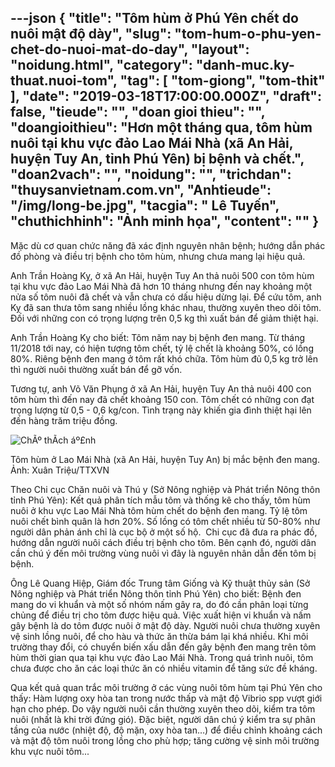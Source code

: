 ---json
{
    "title": "Tôm hùm ở Phú Yên chết do nuôi mật độ dày",
    "slug": "tom-hum-o-phu-yen-chet-do-nuoi-mat-do-day",
    "layout": "noidung.html",
    "category": "danh-muc.ky-thuat.nuoi-tom",
    "tag": [
        "tom-giong",
        "tom-thit"
    ],
    "date": "2019-03-18T17:00:00.000Z",
    "draft": false,
    "tieude": "",
    "doan gioi thieu": "",
    "doangioithieu": "Hơn một tháng qua, tôm hùm nuôi tại khu vực đảo Lao Mái Nhà (xã An Hải, huyện Tuy An, tỉnh Phú Yên) bị bệnh và chết.",
    "doan2vach": "",
    "noidung": "",
    "trichdan": "thuysanvietnam.com.vn",
    "Anhtieude": "/img/long-be.jpg",
    "tacgia": " Lê Tuyến",
    "chuthichhinh": "Ảnh minh họa",
    "__content__": ""
}
---
<p>Mặc d&ugrave; cơ quan chức năng đ&atilde; x&aacute;c định nguy&ecirc;n nh&acirc;n bệnh; hướng dẫn ph&aacute;c đồ ph&ograve;ng v&agrave; điều trị bệnh cho t&ocirc;m h&ugrave;m, nhưng chưa mang lại hiệu quả.</p>

<p>Anh Trần Ho&agrave;ng Kỵ, ở x&atilde; An Hải, huyện Tuy An thả nu&ocirc;i 500 con t&ocirc;m h&ugrave;m tại khu vực đảo Lao M&aacute;i Nh&agrave; đ&atilde; hơn 10 th&aacute;ng nhưng đến nay khoảng một nửa số t&ocirc;m nu&ocirc;i đ&atilde; chết v&agrave; vẫn chưa c&oacute; dấu hiệu dừng lại. Để cứu t&ocirc;m, anh Kỵ đ&atilde; san thưa t&ocirc;m sang nhiều lồng kh&aacute;c nhau, thường xuy&ecirc;n theo d&otilde;i t&ocirc;m. Đối với những con c&oacute; trọng lượng tr&ecirc;n 0,5 kg th&igrave; xuất b&aacute;n để giảm thiệt hại.</p>

<p>Anh Trần Ho&agrave;ng Kỵ cho biết: T&ocirc;m năm nay bị bệnh đen mang. Từ th&aacute;ng 11/2018 tới nay, c&oacute; hiện tượng t&ocirc;m chết, tỷ lệ chết l&agrave; khoảng 50%, c&oacute; lồng 80%. Ri&ecirc;ng bệnh đen mang ở t&ocirc;m rất kh&oacute; chữa. T&ocirc;m h&ugrave;m đủ 0,5 kg trở l&ecirc;n th&igrave; người nu&ocirc;i thường xuất b&aacute;n để gỡ vốn.</p>

<p>Tương tự, anh V&otilde; Văn Phụng ở x&atilde; An Hải, huyện Tuy An thả nu&ocirc;i 400 con t&ocirc;m h&ugrave;m th&igrave; đến nay đ&atilde; chết khoảng 150 con. T&ocirc;m chết c&oacute; những con đạt trọng lượng từ 0,5&nbsp;-&nbsp;0,6 kg/con. T&igrave;nh trạng n&agrave;y khiến gia đ&igrave;nh thiệt hại l&ecirc;n đến h&agrave;ng trăm triệu đồng.</p>

<p><img alt="ChÃº thÃ­ch áº£nh" src="https://cdnmedia.baotintuc.vn/Upload/DmtgOUlHWBO5POIHzIwr1A/files/2019/03/17/11-tomhum02.jpg" />&nbsp;</p>

<p>T&ocirc;m h&ugrave;m ở Lao M&aacute;i Nh&agrave; (x&atilde; An Hải, huyện Tuy An) bị mắc bệnh đen mang. Ảnh: Xu&acirc;n Triệu/TTXVN</p>

<p>Theo Chi cục Chăn nu&ocirc;i v&agrave; Th&uacute; y (Sở N&ocirc;ng nghiệp v&agrave; Ph&aacute;t triển N&ocirc;ng th&ocirc;n tỉnh Ph&uacute; Y&ecirc;n): Kết quả ph&acirc;n t&iacute;ch mẫu t&ocirc;m v&agrave; thống k&ecirc; cho thấy, t&ocirc;m h&ugrave;m nu&ocirc;i ở khu vực Lao M&aacute;i Nh&agrave; t&ocirc;m h&ugrave;m chết do bệnh đen mang. Tỷ lệ t&ocirc;m nu&ocirc;i chết b&igrave;nh qu&acirc;n l&agrave; hơn 20%. Số lồng c&oacute; t&ocirc;m chết nhiều từ 50-80% như người d&acirc;n phản &aacute;nh chỉ l&agrave; cục bộ ở một số hộ.&nbsp; Chi cục đ&atilde; đưa ra ph&aacute;c đồ, hướng dẫn người nu&ocirc;i c&aacute;ch điều trị bệnh cho t&ocirc;m. B&ecirc;n cạnh đ&oacute;, người d&acirc;n cần ch&uacute; &yacute; đến m&ocirc;i trường v&ugrave;ng nu&ocirc;i v&igrave; đ&acirc;y l&agrave; nguy&ecirc;n nh&acirc;n dẫn đến t&ocirc;m bị bệnh.</p>

<p>&Ocirc;ng L&ecirc; Quang Hiệp, Gi&aacute;m đốc Trung t&acirc;m Giống v&agrave; Kỹ thuật thủy sản (Sở N&ocirc;ng nghiệp v&agrave; Ph&aacute;t triển N&ocirc;ng th&ocirc;n tỉnh Ph&uacute; Y&ecirc;n) cho biết: Bệnh đen mang do vi khuẩn v&agrave; một số nh&oacute;m nấm g&acirc;y ra, do đ&oacute; cần ph&acirc;n loại từng chủng để điều trị cho t&ocirc;m được hiệu quả. Việc xuất hiện vi khuẩn v&agrave; nấm g&acirc;y bệnh l&agrave; do t&ocirc;m được nu&ocirc;i ở mật độ d&agrave;y. Người nu&ocirc;i chưa thường xuy&ecirc;n vệ sinh lồng nu&ocirc;i, để cho h&agrave;u v&agrave; thức ăn thừa b&aacute;m lại kh&aacute; nhiều. Khi m&ocirc;i trường thay đổi, c&oacute; chuyển biến xấu dẫn đến g&acirc;y bệnh đen mang tr&ecirc;n t&ocirc;m h&ugrave;m thời gian qua tại khu vực đảo Lao M&aacute;i Nh&agrave;. Trong qu&aacute; tr&igrave;nh nu&ocirc;i, t&ocirc;m chưa được cho ăn c&aacute;c loại thức ăn c&oacute; nhiều vitamin để tăng sức đề kh&aacute;ng.&nbsp;</p>

<p>Qua kết quả quan trắc m&ocirc;i trường ở c&aacute;c v&ugrave;ng nu&ocirc;i t&ocirc;m h&ugrave;m tại Ph&uacute; Y&ecirc;n cho thấy: H&agrave;m lượng oxy h&ograve;a tan trong nước thấp v&agrave; mật độ Vibrio spp vượt giới hạn cho ph&eacute;p. Do vậy người nu&ocirc;i cần thường xuy&ecirc;n theo d&otilde;i, kiểm tra t&ocirc;m nu&ocirc;i (nhất l&agrave; khi trời đứng gi&oacute;). Đặc biệt, người d&acirc;n ch&uacute; &yacute; kiểm tra sự ph&acirc;n tầng của nước (nhiệt độ, độ mặn, oxy h&ograve;a tan&hellip;) để điều chỉnh khoảng c&aacute;ch v&agrave; mật độ t&ocirc;m nu&ocirc;i trong lồng cho ph&ugrave; hợp; tăng cường vệ sinh m&ocirc;i trường khu vực nu&ocirc;i t&ocirc;m...</p>
